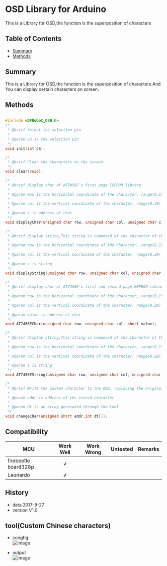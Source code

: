 # OSD Library for Arduino
This is a Library for OSD,the function is the superposition of characters
## Table of Contents

* [Summary](#summary)
* [Methods](#methods)

<snippet>
<content>

## Summary
This is a Library for OSD,the function is the superposition of characters.And You can display certain characters on screen.

## Methods

```C++

#include <DFRobot_OSD.h>
/*
 * @brief Select the selection pin
 *
 * @param CS is the selection pin
 */
void init(int CS);

/*
 * @brief Clear the characters on the screen
 */
void clear(void);

/*
 * @brief display char of AT7456E's first page EEPROM library
 *
 * @param Row is the horizontal coordinate of the character, range(0,15)
 *
 * @param col is the vertical coordinate of the character, range(0,29)
 *
 * @param c is address of char
 */
void displayChar(unsigned char row, unsigned char col, unsigned char c);

/*
 * @brief display string,This string is composed of the character of the first page EEPROM font of AT7456E
 *
 * @param row is the horizontal coordinate of the character, range(0,15)
 *
 * @param col is the vertical coordinate of the character, range(0,29)
 *
 * @param s is string
 */
void displayString(unsigned char row, unsigned char col, unsigned char *s); 

/*
 * @brief display char of AT7456E's first and second page EEPROM library
 *
 * @param row is the horizontal coordinate of the character, range(0,15)
 *
 * @param col is the vertical coordinate of the character, range(0,29)
 *
 * @param value is address of char
 */
void AT7456EChar(unsigned char row, unsigned char col, short value);

/*
 * @brief display string,This string is composed of the character of the all of character in EEPROM font of AT7456E,the speed is slower than displayString
 *
 * @param row is the horizontal coordinate of the character, range(0,15)
 *
 * @param col is the vertical coordinate of the character, range(0,29)
 *
 * @param s is string
 */
void AT7456EString(unsigned char row, unsigned char col, unsigned char *s);

/*
 * @brief Write the custom character to the OSD, replacing the original character
 *
 * @param addr is address of the stored character
 *
 * @param dt is an array generated through the tool
 */
void changeChar(unsigned short addr,int dt[]);

```

## Compatibility

MCU                | Work Well | Work Wrong | Untested  | Remarks
------------------ | :----------: | :----------: | :---------: | -----
firebeetle board328p |      √       |             |            | 
Leonardo |      √       |             |            | 

## History

- data 2017-9-27
- version V1.0


## tool(Custom Chinese characters)
* congfig <br>
![image](https://github.com/DFRobot/DFRobot_OSD/blob/master/image/config.png)

* output <br>
![image](https://github.com/DFRobot/DFRobot_OSD/blob/master/image/putout.png)

